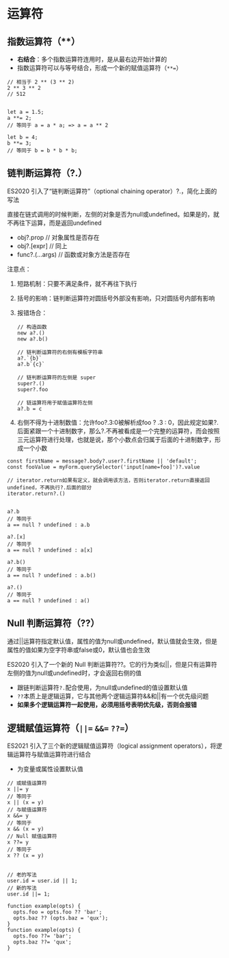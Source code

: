 # 运算符

## 指数运算符（**）

- **右结合**：多个指数运算符连用时，是从最右边开始计算的
- 指数运算符可以与等号结合，形成一个新的赋值运算符（`**=`）

``` JS
// 相当于 2 ** (3 ** 2)
2 ** 3 ** 2
// 512


let a = 1.5;
a **= 2;
// 等同于 a = a * a; => a = a ** 2

let b = 4;
b **= 3;
// 等同于 b = b * b * b;
```

## 链判断运算符（?.）

ES2020 引入了“链判断运算符”（optional chaining operator）?.，简化上面的写法

直接在链式调用的时候判断，左侧的对象是否为null或undefined。如果是的，就不再往下运算，而是返回undefined

- obj?.prop // 对象属性是否存在
- obj?.[expr] // 同上
- func?.(...args) // 函数或对象方法是否存在

注意点：

1. 短路机制：只要不满足条件，就不再往下执行
2. 括号的影响：链判断运算符对圆括号外部没有影响，只对圆括号内部有影响
3. 报错场合：

   ``` JS
   // 构造函数
   new a?.()
   new a?.b()
   
   // 链判断运算符的右侧有模板字符串
   a?.`{b}`
   a?.b`{c}`
   
   // 链判断运算符的左侧是 super
   super?.()
   super?.foo

   // 链运算符用于赋值运算符左侧
   a?.b = c
   ```

4. 右侧不得为十进制数值：允许foo?.3:0被解析成foo ? .3 : 0，因此规定如果?.后面紧跟一个十进制数字，那么?.不再被看成是一个完整的运算符，而会按照三元运算符进行处理，也就是说，那个小数点会归属于后面的十进制数字，形成一个小数

 ``` JS
const firstName = message?.body?.user?.firstName || 'default';
const fooValue = myForm.querySelector('input[name=foo]')?.value

// iterator.return如果有定义，就会调用该方法，否则iterator.return直接返回undefined，不再执行?.后面的部分
iterator.return?.()


a?.b
// 等同于
a == null ? undefined : a.b

a?.[x]
// 等同于
a == null ? undefined : a[x]

a?.b()
// 等同于
a == null ? undefined : a.b()

a?.()
// 等同于
a == null ? undefined : a()
 ```

## Null 判断运算符（??）

通过||运算符指定默认值，属性的值为null或undefined，默认值就会生效，但是属性的值如果为空字符串或false或0，默认值也会生效

ES2020 引入了一个新的 Null 判断运算符??。它的行为类似||，但是只有运算符左侧的值为null或undefined时，才会返回右侧的值

- 跟链判断运算符`?.`配合使用，为null或undefined的值设置默认值
- `??`本质上是逻辑运算，它与其他两个逻辑运算符&&和||有一个优先级问题
- **如果多个逻辑运算符一起使用，必须用括号表明优先级，否则会报错**

## 逻辑赋值运算符（`||=` `&&=` `??=`）

ES2021 引入了三个新的逻辑赋值运算符（logical assignment operators），将逻辑运算符与赋值运算符进行结合

- 为变量或属性设置默认值

``` JS
// 或赋值运算符
x ||= y
// 等同于
x || (x = y)
// 与赋值运算符
x &&= y
// 等同于
x && (x = y)
// Null 赋值运算符
x ??= y
// 等同于
x ?? (x = y)


// 老的写法
user.id = user.id || 1;
// 新的写法
user.id ||= 1;

function example(opts) {
  opts.foo = opts.foo ?? 'bar';
  opts.baz ?? (opts.baz = 'qux');
}
function example(opts) {
  opts.foo ??= 'bar';
  opts.baz ??= 'qux';
}
```
